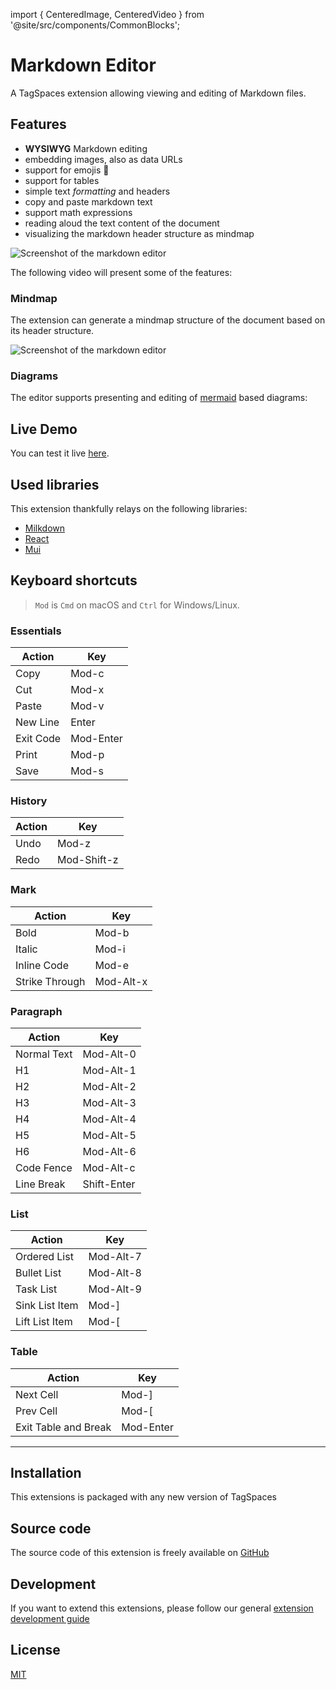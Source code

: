 import { CenteredImage, CenteredVideo } from '@site/src/components/CommonBlocks';

# Markdown Editor

A TagSpaces extension allowing viewing and editing of Markdown files.

## Features

- **WYSIWYG** Markdown editing
- embedding images, also as data URLs
- support for emojis 🍒
- support for tables
- simple text _formatting_ and headers
- copy and paste markdown text
- support math expressions
- reading aloud the text content of the document
- visualizing the markdown header structure as mindmap

![Screenshot of the markdown editor](/media/extensions/md-editor-menu.png)

The following video will present some of the features:

<CenteredVideo
    caption="Markdown editor - feature overview"
    src="https://www.tagspaces.org/content/v3-11/markdown-editor-demo.mp4"
    posterUrl="/content/videos/mermaid-diagrams.png"
    autoPlay={true}
    showCaption
  />

<!-- > **TIP**: Just type `/` on a new line to get a menu showing all available markdown elements such as headings, bullet lists, images, quotes or tables. -->

### Mindmap

The extension can generate a mindmap structure of the document based on its header structure.

![Screenshot of the markdown editor](/media/extensions/md-editor-mindmap.png)

### Diagrams

The editor supports presenting and editing of [mermaid](https://mermaid-js.github.io/mermaid/) based diagrams:

<CenteredVideo
    caption="Mermaid based diagrams in the markdown editor"
    src="/media/extensions/editor-md-mermaid-diagrams.mp4"
    posterUrl="/media/extensions/editor-md-mermaid-diagrams.png"
    autoPlay={false}
    showCaption
  />

## Live Demo

You can test it live [here](https://demo.tagspaces.com/int.html?tslid=10ades09-c7fd-zt33-fc67-a75db43rt4gz&tsdpath=demo%2FNote-Taking&tsepath=demo%2FNote-Taking%2Fcomplex-markdown-note.md).

## Used libraries

This extension thankfully relays on the following libraries:

- [Milkdown](https://milkdown.dev/)
- [React](https://reactjs.org/)
- [Mui](https://mui.com/)

## Keyboard shortcuts

> `Mod` is `Cmd` on macOS and `Ctrl` for Windows/Linux.

### Essentials

| Action    | Key       |
| --------- | --------- |
| Copy      | Mod-c     |
| Cut       | Mod-x     |
| Paste     | Mod-v     |
| New Line  | Enter     |
| Exit Code | Mod-Enter |
| Print     | Mod-p     |
| Save      | Mod-s     |

### History

| Action | Key         |
| ------ | ----------- |
| Undo   | Mod-z       |
| Redo   | Mod-Shift-z |

### Mark

| Action         | Key       |
| -------------- | --------- |
| Bold           | Mod-b     |
| Italic         | Mod-i     |
| Inline Code    | Mod-e     |
| Strike Through | Mod-Alt-x |

### Paragraph

| Action      | Key         |
| ----------- | ----------- |
| Normal Text | Mod-Alt-0   |
| H1          | Mod-Alt-1   |
| H2          | Mod-Alt-2   |
| H3          | Mod-Alt-3   |
| H4          | Mod-Alt-4   |
| H5          | Mod-Alt-5   |
| H6          | Mod-Alt-6   |
| Code Fence  | Mod-Alt-c   |
| Line Break  | Shift-Enter |

### List

| Action         | Key       |
| -------------- | --------- |
| Ordered List   | Mod-Alt-7 |
| Bullet List    | Mod-Alt-8 |
| Task List      | Mod-Alt-9 |
| Sink List Item | Mod-]     |
| Lift List Item | Mod-[     |

### Table

| Action               | Key       |
| -------------------- | --------- |
| Next Cell            | Mod-]     |
| Prev Cell            | Mod-[     |
| Exit Table and Break | Mod-Enter |

---

## Installation

This extensions is packaged with any new version of TagSpaces

## Source code

The source code of this extension is freely available on [GitHub](https://github.com/tagspaces/tagspaces-extensions/tree/main/md-editor)

## Development

If you want to extend this extensions, please follow our general [extension development guide](/dev/extension-development-guide)

## License

[MIT](https://github.com/tagspaces/tagspaces-extensions/blob/main/md-editor/LICENSE.txt)
